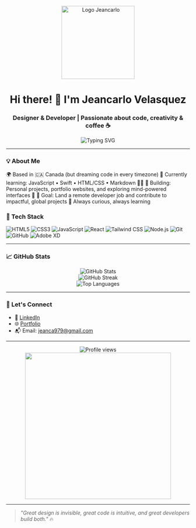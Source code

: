 <p align="center">
  <img src="https://raw.githubusercontent.com/jeanvq/jeanvq/main/logo-jeancarlo.png" width="200" alt="Logo Jeancarlo" />
</p>

<h1 align="center">Hi there! 👋 I'm Jeancarlo Velasquez</h1>
<h3 align="center">Designer & Developer | Passionate about code, creativity & coffee ☕</h3>

<p align="center">
  <img src="https://readme-typing-svg.demolab.com?font=Fira+Code&weight=600&size=22&pause=1000&color=F75C4E&center=true&vCenter=true&width=440&lines=Building+cool+web+projects...;Learning+every+day!;Let%E2%80%99s+connect+%F0%9F%91%8D" alt="Typing SVG" />
</p>

---

### 💡 About Me

🌍 Based in 🇨🇦 Canada (but dreaming code in every timezone)
🌱 Currently learning: JavaScript • Swift • HTML/CSS • Markdown 👨‍💻
🔭 Building: Personal projects, portfolio websites, and exploring mind-powered interfaces 🤯
🎯 Goal: Land a remote developer job and contribute to impactful, global projects
🧠 Always curious, always learning


### 🧰 Tech Stack

![HTML5](https://img.shields.io/badge/-HTML5-E34F26?style=flat&logo=html5&logoColor=white)
![CSS3](https://img.shields.io/badge/-CSS3-1572B6?style=flat&logo=css3)
![JavaScript](https://img.shields.io/badge/-JavaScript-F7DF1E?style=flat&logo=javascript&logoColor=000)
![React](https://img.shields.io/badge/-React-61DAFB?style=flat&logo=react)
![Tailwind CSS](https://img.shields.io/badge/-Tailwind-38B2AC?style=flat&logo=tailwind-css)
![Node.js](https://img.shields.io/badge/-Node.js-339933?style=flat&logo=node.js)
![Git](https://img.shields.io/badge/-Git-F05032?style=flat&logo=git)
![GitHub](https://img.shields.io/badge/-GitHub-181717?style=flat&logo=github)
![Adobe XD](https://img.shields.io/badge/-AdobeXD-FF61F6?style=flat&logo=adobe-xd)


---

### 📈 GitHub Stats

<p align="center">
  <img src="https://github-readme-stats.vercel.app/api?username=jeanvq&show_icons=true&theme=radical" alt="GitHub Stats" />
  <br />
  <img src="https://github-readme-streak-stats.herokuapp.com/?user=jeanvq&theme=radical" alt="GitHub Streak" />
  <br />
  <img src="https://github-readme-stats.vercel.app/api/top-langs/?username=jeanvq&layout=compact&theme=radical" alt="Top Languages" />
</p>

---

### 🤝 Let's Connect

- 💼 [LinkedIn](https://www.linkedin.com/in/jeancarlo-ricardo-392b4a365/)
- 🌐 [Portfolio](https://tu-portfolio.com)
- 📬 Email: jeanca979@gmail.com

---

<p align="center">
  <img src="https://komarev.com/ghpvc/?username=jeanvq&label=Profile+Views&color=orange&style=flat" alt="Profile views" />
  <br />
  <img src="https://media.giphy.com/media/qgQUggAC3Pfv687qPC/giphy.gif" width="400" />
</p>

---

> _"Great design is invisible, great code is intuitive, and great developers build both."_ 🔥
